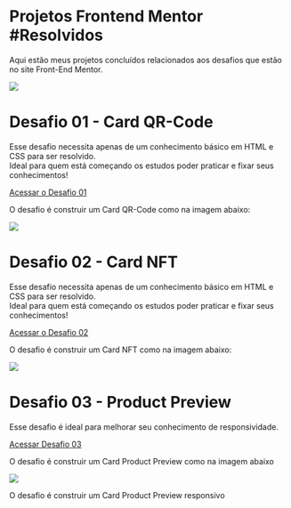 # Projetos Frontend Mentor #Resolvidos
Aqui estão meus projetos concluídos relacionados aos desafios que estão no site Front-End Mentor. 

<img src="https://media.discordapp.net/attachments/1033494131995054112/1033814599016927252/desafios.png">

# Desafio 01 - Card QR-Code

Esse desafio necessita apenas  de um conhecimento básico em HTML e CSS para ser resolvido. <br/>
Ideal para quem está começando os estudos poder praticar e fixar seus conhecimentos! <br/>

[Acessar o Desafio 01](https://evelyn-matos.github.io/projetos-frontendmentor/Desafio-01/)

O desafio é construir um Card QR-Code como na imagem abaixo: 


<img src="https://media.discordapp.net/attachments/1033494131995054112/1033815963751174175/desktop-design.jpg?width=852&height=473">


# Desafio 02 - Card NFT

Esse desafio necessita apenas  de um conhecimento básico em HTML e CSS para ser resolvido. <br/>
Ideal para quem está começando os estudos poder praticar e fixar seus conhecimentos! <br/>

[Acessar o Desafio 02](https://evelyn-matos.github.io/projetos-frontendmentor/Desafio-02/)

O desafio é construir um Card NFT como na imagem abaixo: 

<img src="https://media.discordapp.net/attachments/1033494131995054112/1040413690069000272/Imagem_projeto_card_nft.JPG?width=670&height=390">

# Desafio 03 - Product Preview 

Esse desafio é ideal para melhorar seu conhecimento de responsividade.

[Acessar Desafio 03](https://evelyn-matos.github.io/projetos-frontendmentor/Desafio-03/)

O desafio é construir um Card Product Preview como na imagem abaixo

<img src="https://media.discordapp.net/attachments/1033494131995054112/1041048715571499028/2022-11-12.png?width=676&height=473">

O desafio é construir um Card Product Preview responsivo
